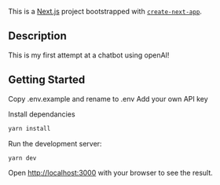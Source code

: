This is a [Next.js](https://nextjs.org/) project bootstrapped with [`create-next-app`](https://github.com/vercel/next.js/tree/canary/packages/create-next-app).

## Description

This is my first attempt at a chatbot using openAI!

## Getting Started

Copy .env.example and rename to .env
Add your own API key

Install dependancies
```bash
yarn install
```

Run the development server:
```bash
yarn dev
```

Open [http://localhost:3000](http://localhost:3000) with your browser to see the result.

